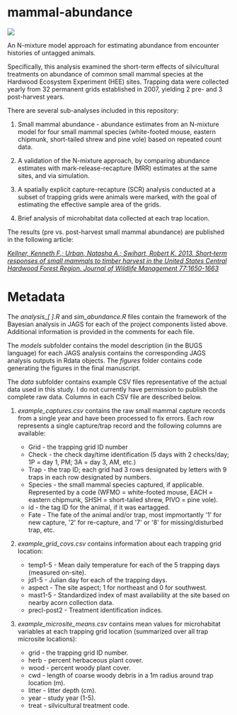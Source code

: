 mammal-abundance
====================

[![](https://zenodo.org/badge/DOI/10.5281/zenodo.154200.svg)](http://doi.org/10.5281/zenodo.154200)

An N-mixture model approach for estimating abundance from encounter histories of untagged animals.

Specifically, this analysis examined the short-term effects of silvicultural treatments on abundance of common small mammal species at the Hardwood Ecosystem Experiment (HEE) sites. Trapping data were collected yearly from 32 permanent grids established in 2007, yielding 2 pre- and 3 post-harvest years.

There are several sub-analyses included in this repository:

1. Small mammal abundance - abundance estimates from an N-mixture model for four small mammal species (white-footed mouse, eastern chipmunk, short-tailed shrew and pine vole) based on repeated count data.

2. A validation of the N-mixture approach, by comparing abundance estimates with mark-release-recapture (MRR) estimates at the same sites, and via simulation.

3. A spatially explicit capture-recapture (SCR) analysis conducted at a subset of trapping grids were animals were marked, with the goal of estimating the effective sample area of the grids.

4. Brief analysis of microhabitat data collected at each trap location.

The results (pre vs. post-harvest small mammal abundance) are published in the following article:

[*Kellner, Kenneth F.; Urban, Natasha A.; Swihart, Robert K. 2013. Short‐term responses of small mammals to timber harvest in the United States Central Hardwood Forest Region. Journal of Wildlife Management 77:1650-1663*](http://onlinelibrary.wiley.com/doi/10.1002/jwmg.613/full)

Metadata
====================

The *analysis_[ ].R* and *sim_abundance.R* files contain the framework of the Bayesian analysis in JAGS for each of the project components listed above. Additional information is provided in the comments for each file.

The *models* subfolder contains the model description (in the BUGS language) for each JAGS analysis contains the corresponding JAGS analysis outputs in Rdata objects. The *figures* folder contains code generating the figures in the final manuscript.

The *data* subfolder contains example CSV files representative of the actual data used in this study. I do not currently have permission to publish the complete raw data. Columns in each CSV file are described below.

1.  *example_captures.csv* contains the raw small mammal capture records from a single year and have been processed to fix errors. Each row represents a single capture/trap record and the following columns are available:  
    -  Grid - the trapping grid ID number
    -  Check - the check day/time identification (5 days with 2 checks/day; 1P = day 1, PM; 3A = day 3, AM, etc.)
    -  Trap - the trap ID; each grid had 3 rows designated by letters with 9 traps in each row designated by numbers.
    -  Species - the small mammal species captured, if applicable. Represented by a code (WFMO = white-footed mouse, EACH = eastern chipmunk, SHSH = short-tailed shrew, PIVO = pine vole).
    -  id - the tag ID for the animal, if it was eartagged.
    -  Fate - The fate of the animal and/or trap, most impmortantly '1' for new capture, '2' for re-capture, and '7' or '8' for missing/disturbed trap, etc.

2.  *example_grid_covs.csv* contains information about each trapping grid location:
    -  temp1-5 - Mean daily temperature for each of the 5 trapping days (measured on-site).
    -  jd1-5 - Julian day for each of the trapping days.
    -  aspect - The site aspect; 1 for northeast and 0 for southwest.
    -  mast1-5 - Standardized index of mast availability at the site based on nearby acorn collection data.
    -  precl-post2 - Treatment identification indices.

3.  *example_microsite_means.csv* contains mean values for microhabitat variables at each trapping grid location (summarized over all trap microsite locations):
    -  grid - the trapping grid ID number.
    -  herb - percent herbaceous plant cover.
    -  wood - percent woody plant cover.
    -  cwd - length of coarse woody debris in a 1m radius around trap location (m).
    -  litter - litter depth (cm).
    -  year - study year (1-5).
    -  treat - silvicultural treatment code.


